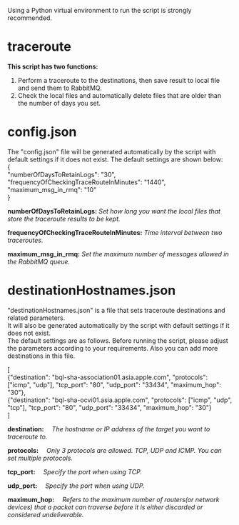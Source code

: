 Using a Python virtual environment to run the script is strongly recommended.

# traceroute
**This script has two functions:**
1. Perform a traceroute to the destinations, then save result to local file and send them to RabbitMQ.
2. Check the local files and automatically delete files that are older than the number of days you set.


# config.json
The "config.json" file will be generated automatically by the script with default settings if it does not exist. The default settings are shown below:  
{  
    "numberOfDaysToRetainLogs": "30",  
    "frequencyOfCheckingTraceRouteInMinutes": "1440",  
    "maximum_msg_in_rmq": "10"  
}  

**numberOfDaysToRetainLogs:**
    _Set how long you want the local files that store the traceroute results to be kept._

**frequencyOfCheckingTraceRouteInMinutes:**
    _Time interval between two traceroutes._

**maximum_msg_in_rmq:**
    _Set the maximum number of messages allowed in the RabbitMQ queue._


# destinationHostnames.json
"destinationHostnames.json" is a file that sets traceroute destinations and related parameters.  
It will also be generated automatically by the script with default settings if it does not exist.  
The default settings are as follows. Before running the script, please adjust the parameters according to your requirements. Also you can add more destinations in this file.  

[  
    {"destination": "bql-sha-association01.asia.apple.com", "protocols": ["icmp", "udp"], "tcp_port": "80", "udp_port": "33434", "maximum_hop": "30"},  
    {"destination": "bql-sha-ocvi01.asia.apple.com", "protocols": ["icmp", "udp", "tcp"], "tcp_port": "80", "udp_port": "33434", "maximum_hop": "30"}  
]


**destination:**
&emsp;_The hostname or IP address of the target you want to traceroute to._

**protocols:**
&emsp;_Only 3 protocols are allowed. TCP, UDP and ICMP. You can set multiple protocols._

**tcp_port:**
&emsp;_Specify the port when using TCP._

**udp_port:**
&emsp;_Specify the port when using UDP._

**maximum_hop:**
&emsp;_Refers to the maximum number of routers(or network devices) that a packet can traverse before it is either discarded or considered undeliverable._
